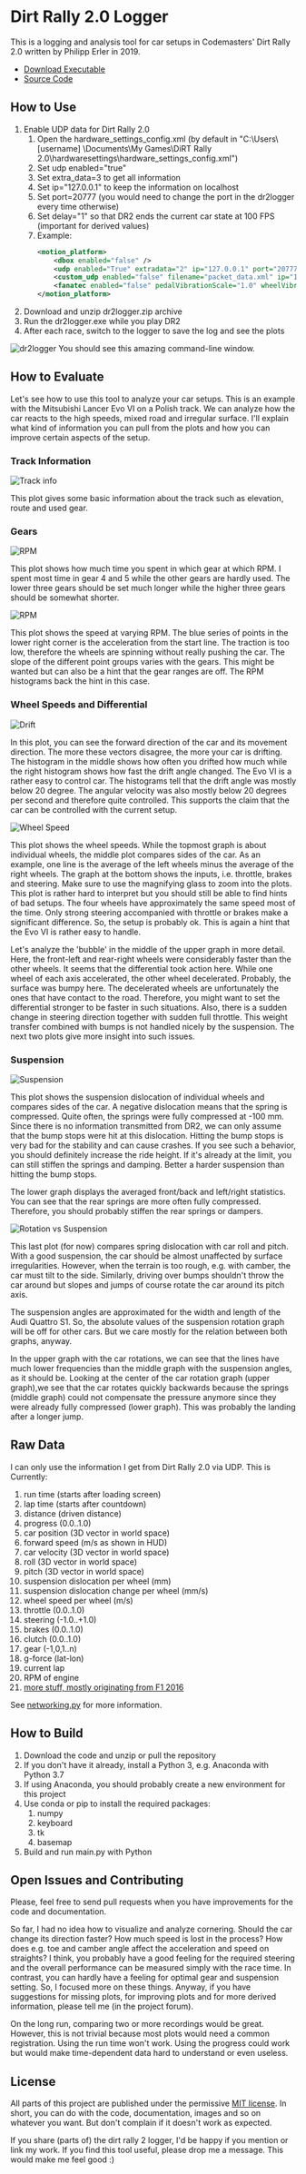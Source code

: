 # Dirt Rally 2.0 Logger #

This is a logging and analysis tool for car setups in Codemasters' Dirt Rally 2.0 written by Philipp Erler in 2019.

- [Download Executable](https://philipperler.net/dr2logger_1_0/)
- [Source Code](https://github.com/ErlerPhilipp/dr2_logger)

## How to Use ##

1. Enable UDP data for Dirt Rally 2.0
    1. Open the hardware_settings_config.xml (by default in "C:\Users\ [username] \Documents\My Games\DiRT Rally 2.0\hardwaresettings\hardware_settings_config.xml")
    1. Set udp enabled="true"
    1. Set extra_data=3 to get all information
    1. Set ip="127.0.0.1" to keep the information on localhost
    1. Set port=20777 (you would need to change the port in the dr2logger every time otherwise)
    1. Set delay="1" so that DR2 ends the current car state at 100 FPS (important for derived values)
    1. Example:
        ```xml
        <motion_platform>
            <dbox enabled="false" />
            <udp enabled="True" extradata="2" ip="127.0.0.1" port="20777" delay="1" />
            <custom_udp enabled="false" filename="packet_data.xml" ip="127.0.0.1" port="20777" delay="1" />
            <fanatec enabled="false" pedalVibrationScale="1.0" wheelVibrationScale="1.0" ledTrueForGearsFalseForSpeed="true" />
        </motion_platform>
        ```
1. Download and unzip dr2logger.zip archive
1. Run the dr2logger.exe while you play DR2
1. After each race, switch to the logger to save the log and see the plots

![dr2logger](img/dr2logger.png)
You should see this amazing command-line window.

## How to Evaluate ##

Let's see how to use this tool to analyze your car setups. This is an example with the Mitsubishi Lancer Evo VI on a Polish track. We can analyze how the car reacts to the high speeds, mixed road and irregular surface. I'll explain what kind of information you can pull from the plots and how you can improve certain aspects of the setup.

### Track Information ###

![Track info](img/track.png)

This plot gives some basic information about the track such as elevation, route and used gear.

### Gears ###

![RPM](img/rpm.png)

This plot shows how much time you spent in which gear at which RPM. I spent most time in gear 4 and 5 while the other gears are hardly used. The lower three gears should be set much longer while the higher three gears should be somewhat shorter.

![RPM](img/speed_rpm.png)

This plot shows the speed at varying RPM. The blue series of points in the lower right corner is the acceleration from the start line. The traction is too low, therefore the wheels are spinning without really pushing the car. The slope of the different point groups varies with the gears. This might be wanted but can also be a hint that the gear ranges are off. The RPM histograms back the hint in this case.

### Wheel Speeds and Differential ###

![Drift](img/drift.png)

In this plot, you can see the forward direction of the car and its movement direction. The more these vectors disagree, the more your car is drifting. The histogram in the middle shows how often you drifted how much while the right histogram shows how fast the drift angle changed. The Evo VI is a rather easy to control car. The histograms tell that the drift angle was mostly below 20 degree. The angular velocity was also mostly below 20 degrees per second and therefore quite controlled. This supports the claim that the car can be controlled with the current setup. 

![Wheel Speed](img/wheel_speed.png)

This plot shows the wheel speeds. While the topmost graph is about individual wheels, the middle plot compares sides of the car. As an example, one line is the average of the left wheels minus the average of the right wheels. The graph at the bottom shows the inputs, i.e. throttle, brakes and steering. Make sure to use the magnifying glass to zoom into the plots. This plot is rather hard to interpret but you should still be able to find hints of bad setups. The four wheels have approximately the same speed most of the time. Only strong steering accompanied with throttle or brakes make a significant difference. So, the setup is probably ok. This is again a hint that the Evo VI is rather easy to handle. 

Let's analyze the 'bubble' in the middle of the upper graph in more detail. Here, the front-left and rear-right wheels were considerably faster than the other wheels. It seems that the differential took action here. While one wheel of each axis accelerated, the other wheel decelerated. Probably, the surface was bumpy here. The decelerated wheels are unfortunately the ones that have contact to the road. Therefore, you might want to set the differential stronger to be faster in such situations. Also, there is a sudden change in steering direction together with sudden full throttle. This weight transfer combined with bumps is not handled nicely by the suspension. The next two plots give more insight into such issues.

### Suspension ###

![Suspension](img/suspension.png)

This plot shows the suspension dislocation of individual wheels and compares sides of the car. A negative dislocation means that the spring is compressed. Quite often, the springs were fully compressed at -100 mm. Since there is no information transmitted from DR2, we can only assume that the bump stops were hit at this dislocation. Hitting the bump stops is very bad for the stability and can cause crashes. If you see such a behavior, you should definitely increase the ride height. If it's already at the limit, you can still stiffen the springs and damping. Better a harder suspension than hitting the bump stops.

The lower graph displays the averaged front/back and left/right statistics. You can see that the rear springs are more often fully compressed. Therefore, you should probably stiffen the rear springs or dampers.

![Rotation vs Suspension](img/rot_vs_susp.png)

This last plot (for now) compares spring dislocation with car roll and pitch. With a good suspension, the car should be almost unaffected by surface irregularities. However, when the terrain is too rough, e.g. with camber, the car must tilt to the side. Similarly, driving over bumps shouldn't throw the car around but slopes and jumps of course rotate the car around its pitch axis.

The suspension angles are approximated for the width and length of the Audi Quattro S1. So, the absolute values of the suspension rotation graph will be off for other cars. But we care mostly for the relation between both graphs, anyway.

In the upper graph with the car rotations, we can see that the lines have much lower frequencies than the middle graph with the suspension angles, as it should be. Looking at the center of the car rotation graph (upper graph),we see that the car rotates quickly backwards because the springs (middle graph) could not compensate the pressure anymore since they were already fully compressed (lower graph). This was probably the landing after a longer jump.

## Raw Data ##

I can only use the information I get from Dirt Rally 2.0 via UDP. This is Currently:

1. run time (starts after loading screen)
1. lap time (starts after countdown)
1. distance (driven distance)
1. progress (0.0..1.0)
1. car position (3D vector in world space)
1. forward speed (m/s as shown in HUD)
1. car velocity (3D vector in world space)
1. roll (3D vector in world space)
1. pitch (3D vector in world space)
1. suspension dislocation per wheel (mm)
1. suspension dislocation change per wheel (mm/s)
1. wheel speed per wheel (m/s)
1. throttle (0.0..1.0)
1. steering (-1.0..+1.0)
1. brakes (0.0..1.0)
1. clutch (0.0..1.0)
1. gear (-1,0,1..n)
1. g-force (lat-lon)
1. current lap
1. RPM of engine
1. [more stuff, mostly originating from F1 2016](https://docs.google.com/spreadsheets/d/1eA518KHFowYw7tSMa-NxIFYpiWe5JXgVVQ_IMs7BVW0/edit?usp=drivesdk)

See [networking.py](./networking.py) for more information.

## How to Build ##

1. Download the code and unzip or pull the repository
1. If you don't have it already, install a Python 3, e.g. Anaconda with Python 3.7
1. If using Anaconda, you should probably create a new environment for this project
1. Use conda or pip to install the required packages:
    1. numpy
    1. keyboard
    1. tk
    1. basemap
1. Build and run main.py with Python

## Open Issues and Contributing ##

Please, feel free to send pull requests when you have improvements for the code and documentation.

So far, I had no idea how to visualize and analyze cornering. Should the car change its direction faster? How much speed is lost in the process? How does e.g. toe and camber angle affect the acceleration and speed on straights? I think, you probably have a good feeling for the required steering and the overall performance can be measured simply with the race time. In contrast, you can hardly have a feeling for optimal gear and suspension setting. So, I focused more on these things. Anyway, if you have suggestions for missing plots, for improving plots and for more derived information, please tell me (in the project forum).

On the long run, comparing two or more recordings would be great. However, this is not trivial because most plots would need a common registration. Using the run time won't work. Using the progress could work but would make time-dependent data hard to understand or even useless.

## License ##

All parts of this project are published under the permissive [MIT license](./LICENSE). In short, you can do with the code, documentation, images and so on whatever you want. But don't complain if it doesn't work as expected.

If you share (parts of) the dirt rally 2 logger, I'd be happy if you mention or link my work. If you find this tool useful, please drop me a message. This would make me feel good :)
